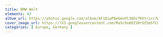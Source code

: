 ```yaml
---
title: BMW Welt
elements: 43
album_url: https://photos.google.com/album/AF1QipPDeGmvHl38Dz7RXtrzcc7WaSLdjQZju-yqRhtp
cover_image_url: https://lh3.googleusercontent.com/Ma5c9xA0I50rGI5mS7COJ8JsyQdzORY7rK4N36kn9Dj0LFdAKGhR1cBq0XfnmRnH9YzyZpZ0u9E2-DIcGqxeBg2eW41P_qpMpZZG5eYKIqnUp5UbdfjKFzuOVge1Gh05CFTTdkchHK001n9Jkc2T2bU6ijHDe-_rE6LKpd94KdNP1-m6xmgdv9QU1R0JbfAPCkPWtdVupVbzffaVQ6ibq410Cj4mHJCh-DJWzSbw9Ta5GrkdDwzqyBVpHlsK4-I4X5OJqTvjOWHJNoc__zK3IzuQTXfayb-A8uO-WzCuk15YKXYxbXtOO_0kHX6LclbUhi8tXegDIGozoDSTSHj_N5AzcfptZ-SJP3BcCmK3DOq8VzFrToI7obZbg2oEmhU2fiBVgVCuOVhuJlJIWUDd0V1vBj23GHkuG9K8l0Ycix3BEG0EnxuF0Wud6zzHn_9r-iTIbIwc_-qX3sfrbcThctWCVVfWACZJcbnm_CpgNbV1L_IOTOQH2TbhYzBysw09t7Y_NHWi7lGZAGOMO-sysXw9mYJNbCKqOXUaXW8180uLsxnLYr1oOtf3GCjPDHZs8D7m_AZZY8n9n2tVj2sebyOPeNXJQPSIgmGlLcYLCHIYwNoV9OOG2eMmfsB9_Ag9Whtij3BZTGQIeNjD375W7MZI=s195-p-k-no
categories: [ Europe, Germany ]
---
```

